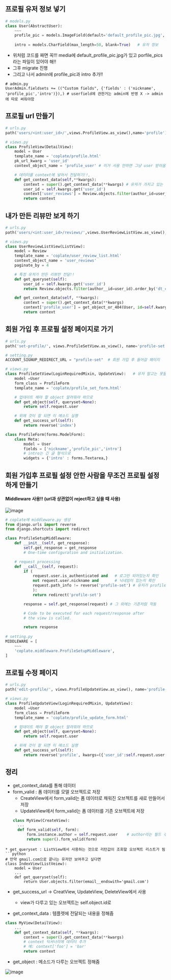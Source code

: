 ## 프로필 유저 정보 넣기
```python
# models.py
class User(AbstractUser):
    ~~~
    profile_pic = models.ImageField(default='default_profile_pic.jpg', upload_to='porfile_pics')  # 유저 사진
    
    intro = models.CharField(max_length=50, blank=True)   # 유저 정보
```
* 위처럼 코드를 짜면 꼭!!! media에 default_profile_pic.jpg가 있고 porfile_pics라는 파일이 있어야 해!!
* 그후 migrate 진행
* 그리고 나서 admin에 profile_pic과 intro 추가!!
```
# admin.py
UserAdmin.fieldsets += (("Custom fields", {'fields' : ('nickname', 'profile_pic','intro')}),) # userfield에 관한거는 admin에 반영 X -> admin에 따로 써줘야함
```

## 프로필 url 만들기
```python
# urls.py
path('users/<int:user_id>/',views.ProfileView.as_view(),name='profile'),

# views.py
class ProfileView(DetailView):
    model = User
    template_name = 'coplate/profile.html'
    pk_url_kwarg = 'user_id'
    context_object_name = 'profile_user' # 이거 사용 안하면 그냥 user 받아옴, user_id에 해당하는 user는 profile_user라는 이름으로 전달

    # 데이터를 context에 넣어서 전달하기!!,
    def get_context_data(self,**kwargs):
        context = super().get_context_data(**kwargs) # 유저가 가지고 있는 데이터 가져오기
        user_id = self.kwargs.get('user_id')
        context['user_reviews'] = Review.objects.filter(author_id=user__id).order_by('dt_created')[:4]
        return context
```

## 내가 만든 리뷰만 보게 하기
```python
# urls.py
path('users/<int:user_id>/reviews/',views.UserReviewListView.as_view(),name='user-review-list'),

# views.py
class UserReviewListView(ListView):
    model = Review
    template_name = 'coplate/user_review_list.html'
    context_object_name = 'user_reviews'
    paginate_by = 4

    # 특정 유저가 만든 리뷰만 전달!!
    def get_queryset(self):
        user_id = self.kwargs.get('user_id')
        return Review.objects.filter(author__id=user_id).order_by('dt_created')

    def get_context_data(self, **kwargs):
        context = super().get_context_data(**kwargs)
        context['profile_user'] = get_object_or_404(User, id=self.kwargs.get('user_id'))
        return context
```

## 회원 가입 후 프로필 설정 페이지로 가기
```python
# urls.py
path('set-profile/', views.ProfileSetView.as_view(), name='profile-set')

# setting.py
ACCOUNT_SIGNUP_REDIRECT_URL = "profile-set"  # 회원 가입 후 들어갈 페이지

# views.py
class ProfileSetView(LoginRequiredMixin, UpdateView):   # 유저 말고는 못들어오게 하기 위해서 LoginRequiredMixin 넣기!!
    model =User
    form_class = ProfileForm
    template_name = 'coplate/profile_set_form.html'

    # 업데이트 해야 할 object 알려줘야 하므로
    def get_object(self, queryset=None):
        return self.request.user

    # 위에 것이 잘 되면 이 메소드 실행
    def get_success_url(self):
        return reverse('index')

class ProfileForm(forms.ModelForm):
    class Meta:
        model = User
        fields = ['nickname','profile_pic','intro']
        # intro는 긴 글 형식으로
        widgets = {'intro' : forms.Textarea,}
```

## 회원 가입후 프로필 설정 안한 사람을 무조건 프로필 설정 하게 만들기
#### Middleware 사용!! (url과 상관없이 reject하고 싶을 때 사용)
![image](https://user-images.githubusercontent.com/63588046/182625872-3b6706cf-0422-43bc-8660-dc55961a5cb5.png)

```python
# coplate에 middleware.py 생성
from django.urls import reverse
from django.shortcuts import redirect

class ProfileSetupMiddleware:
    def __init__(self, get_response):
        self.get_response = get_response
        # One-time configuration and initialization.

    # request processing
    def __call__(self, request):
        if (
            request.user.is_authenticated and   # 로그인 되어있는지 확인
            not request.user.nickname and       # 닉네임이 있는지 확인
            request.path_info != reverse('profile-set') # 유저가 profile-set으로 이동하지 않았다면
            ):
            return redirect('profile-set')

        response = self.get_response(request) # 그 외에는 기존처럼 작동

        # Code to be executed for each request/response after
        # the view is called.

        return response
        
# setting.py
MIDDLEWARE = [
    ~~~
    'coplate.middleware.ProfileSetupMiddleware',
]

```

## 프로필 수정 페이지
```python
# urls.py
path('edit-profile/', views.ProfileUpdateView.as_view(), name='profile-update'),

# views.py
class ProfileUpdateView(LoginRequiredMixin, UpdateView):
    model =User
    form_class = ProfileForm
    template_name = 'coplate/profile_update_form.html'

    # 업데이트 해야 할 object 알려줘야 하므로
    def get_object(self, queryset=None):
        return self.request.user

    # 위에 것이 잘 되면 이 메소드 실행
    def get_success_url(self):
        return reverse('profile', kwargs=({'user_id':self.request.user.id}))
```


## 정리
* get_context_data를 통해 데이터 
* form_valid : 폼 데이터를 모델 오브젝트로 저장
    * CreateView에서 form_valid는 폼 데이터로 채워진 오브젝트를 새로 만들어서 저장
    * UpdateView에서 form_valid는 폼 데이터를 기존 오브젝트에 저장
  ```python
  class MyView(CreateView):
    ...
    def form_valid(self, form):
        form.instance.author = self.request.user    # author라는 필드 추가
        return super().form_valid(form)             
```
* get_queryset : ListView에서 사용하는 것으로 리턴값이 조회할 오브젝트 리스트가 됨
```python
# 만약 gmail.com으로 끝나는 유저만 보여주고 싶다면
class IndexView(ListVeiew):
    model = User
    ...
    def get_queryset(self):
        return User.objects.filter(email__endswith='gmail.com')
```

* get_success_url -> CreatView, UpdateView, DeleteView에서 사용
    * view가 다루고 있는 오브젝트는 self.object.id로 

* get_context_data : 템플렛에 전달되는 내용을 정해줌
```python
class MyView(DetailView):
    ...
    def get_context_data(self, **kwargs):
        context = super().get_context_data(**kwargs)
        # context 딕셔너리에 데이터 추가
        # 예: context['foo'] = 'bar'
        return context
```
* get_object : 메소드가 다루는 오브젝트 정해줌


![image](https://user-images.githubusercontent.com/63588046/182636221-10fa8c6a-554c-42d2-85c2-ba63b4fc7ca2.png)
